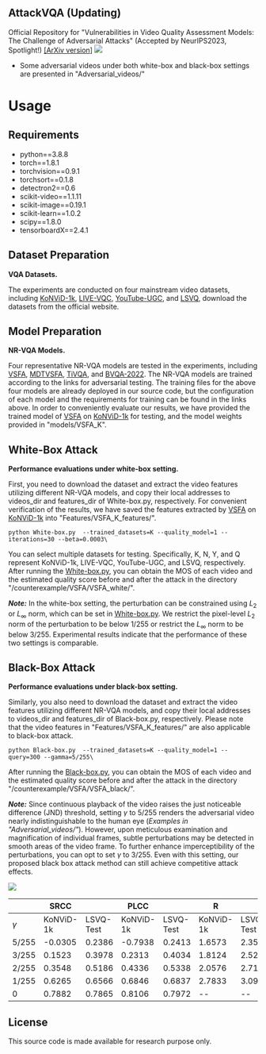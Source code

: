 ## AttackVQA (Updating)
Official Repository for "Vulnerabilities in Video Quality Assessment Models: The Challenge of Adversarial Attacks" (Accepted by NeurIPS2023, Spotlight!) [[ArXiv version]](https://arxiv.org/pdf/2309.13609.pdf)
<img src="https://github.com/GZHU-DVL/AttackVQA/blob/main/Black-box-attack.jpg" /><br/>

* Some adversarial videos under both white-box and black-box settings are presented in "Adversarial_videos/"
# Usage
## Requirements
* python==3.8.8
* torch==1.8.1
* torchvision==0.9.1
* torchsort==0.1.8
* detectron2==0.6
* scikit-video==1.1.11
* scikit-image==0.19.1
* scikit-learn==1.0.2
* scipy==1.8.0
* tensorboardX==2.4.1

## Dataset Preparation
**VQA Datasets.**

The experiments are conducted on four mainstream video datasets, including [KoNViD-1k](http://database.mmsp-kn.de/konvid-1k-database.html), [LIVE-VQC](http://live.ece.utexas.edu/research/LIVEVQC/index.html), [YouTube-UGC](https://media.withyoutube.com/), and [LSVQ](https://github.com/baidut/PatchVQ), download the datasets from the official website. 

## Model Preparation
**NR-VQA Models.**

Four representative NR-VQA models are tested in the experiments, including [VSFA](https://github.com/lidq92/VSFA), [MDTVSFA](https://github.com/lidq92/MDTVSFA), [TiVQA](https://github.com/GZHU-DVL/TiVQA), and [BVQA-2022](https://github.com/GZHU-DVL/TiVQA). The NR-VQA models are trained according to the links for adversarial testing. The training files for the above four models are already deployed in our source code, but the configuration of each model and the requirements for training can be found in the links above. In order to conveniently evaluate our results, we have provided the trained model of [VSFA](https://github.com/lidq92/VSFA) on [KoNViD-1k](http://database.mmsp-kn.de/konvid-1k-database.html) for testing, and the model weights provided in "models/VSFA_K".

## White-Box Attack 
**Performance evaluations under white-box setting.**

First, you need to download the dataset and extract the video features utilizing different NR-VQA models, and copy their local addresses to videos_dir and features_dir of White-box.py, respectively. For convenient verification of the results, we have saved the features extracted by [VSFA](https://github.com/lidq92/VSFA) on [KoNViD-1k](http://database.mmsp-kn.de/konvid-1k-database.html) into "Features/VSFA_K_features/".

```
python White-box.py  --trained_datasets=K --quality_model=1 --iterations=30 --beta=0.0003\
```
You can select multiple datasets for testing. Specifically, K, N, Y, and Q represent KoNViD-1k, LIVE-VQC, YouTube-UGC, and LSVQ, respectively. After running the [White-box.py](https://github.com/GZHU-DVL/AttackVQA/blob/main/White-box.py), you can obtain the MOS of each video and the estimated quality score before and after the attack in the directory "/counterexample/VSFA/VSFA_white/".

***Note:*** In the white-box setting, the perturbation can be constrained using $L_2$ or $L_\infty$ norm, which can be set in [White-box.py](https://github.com/GZHU-DVL/AttackVQA/blob/main/White-box.py#L35-L47). We restrict the pixel-level $L_2$ norm of the perturbation to be below 1/255 or restrict the $L_\infty$ norm to be below 3/255. Experimental results indicate that the performance of these two settings is comparable.

## Black-Box Attack 
**Performance evaluations under black-box setting.**

Similarly, you also need to download the dataset and extract the video features utilizing different NR-VQA models, and copy their local addresses to videos_dir and features_dir of Black-box.py, respectively. Please note that the video features in "Features/VSFA_K_features/" are also applicable to black-box attack.

```
python Black-box.py  --trained_datasets=K --quality_model=1 --query=300 --gamma=5/255\
```
After running the [Black-box.py](https://github.com/GZHU-DVL/AttackVQA/blob/main/Black-box.py), you can obtain the MOS of each video and the estimated quality score before and after the attack in the directory "/counterexample/VSFA/VSFA_black/".

***Note:*** Since continuous playback of the video raises the just noticeable difference (JND) threshold, setting $\gamma$ to 5/255 renders the adversarial video nearly indistinguishable to the human eye (*Examples in "Adversarial_videos/"*). However, upon meticulous examination and magnification of individual frames, subtle perturbations may be detected in smooth areas of the video frame. To further enhance imperceptibility of the perturbations, you can opt to set $\gamma$ to 3/255. Even with this setting, our proposed black box attack method can still achieve competitive attack effects.

<img src="https://github.com/GZHU-DVL/AttackVQA/blob/main/Different_linf.jpg" /><br/>

||SRCC||PLCC||R||
|-|-|-|-|-|-|-|
|$\gamma$|KoNViD-1k|LSVQ-Test|KoNViD-1k|LSVQ-Test|KoNViD-1k|LSVQ-Test|
|5/255|-0.0305|0.2386|-0.7938|0.2413|1.6573|2.3545|
|3/255|0.1523|0.3978|0.2313|0.4034|1.8124|2.5248|
|2/255|0.3548|0.5186|0.4336|0.5338|2.0576|2.7169|
|1/255|0.6265|0.6566|0.6846|0.6837|2.7833|3.0983|
|0|0.7882|0.7865|0.8106|0.7972|--|--|


## License
This source code is made available for research purpose only.
